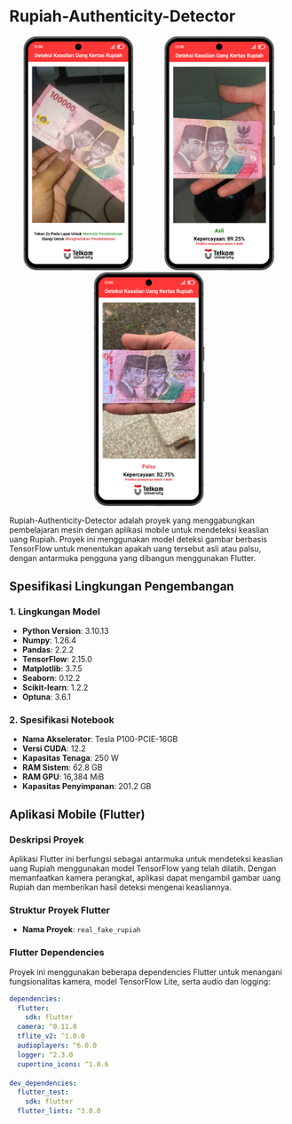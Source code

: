 # Rupiah-Authenticity-Detector

<p align="center">
  <img src="real_fake_rupiah/assets/images/Mockup%20Start%20App.png" alt="Screenshot 1" width="200" style="margin-right:50px"/>
  <img src="real_fake_rupiah/assets/images/Mockup%20Asli.png" alt="Screenshot 2" width="200 style="margin-right:50px""/>
  <img src="real_fake_rupiah/assets/images/Mockup%20Palsu.png" alt="Screenshot 3" width="200 style="margin-right:50px""/>
</p>

Rupiah-Authenticity-Detector adalah proyek yang menggabungkan pembelajaran mesin dengan aplikasi mobile untuk mendeteksi keaslian uang Rupiah. Proyek ini menggunakan model deteksi gambar berbasis TensorFlow untuk menentukan apakah uang tersebut asli atau palsu, dengan antarmuka pengguna yang dibangun menggunakan Flutter.

## Spesifikasi Lingkungan Pengembangan

### 1. Lingkungan Model
- **Python Version**: 3.10.13
- **Numpy**: 1.26.4
- **Pandas**: 2.2.2
- **TensorFlow**: 2.15.0
- **Matplotlib**: 3.7.5
- **Seaborn**: 0.12.2
- **Scikit-learn**: 1.2.2
- **Optuna**: 3.6.1

### 2. Spesifikasi Notebook
- **Nama Akselerator**: Tesla P100-PCIE-16GB
- **Versi CUDA**: 12.2
- **Kapasitas Tenaga**: 250 W
- **RAM Sistem**: 62.8 GB
- **RAM GPU**: 16,384 MiB
- **Kapasitas Penyimpanan**: 201.2 GB

## Aplikasi Mobile (Flutter)

### Deskripsi Proyek
Aplikasi Flutter ini berfungsi sebagai antarmuka untuk mendeteksi keaslian uang Rupiah menggunakan model TensorFlow yang telah dilatih. Dengan memanfaatkan kamera perangkat, aplikasi dapat mengambil gambar uang Rupiah dan memberikan hasil deteksi mengenai keasliannya.

### Struktur Proyek Flutter
- **Nama Proyek**: `real_fake_rupiah`

### Flutter Dependencies
Proyek ini menggunakan beberapa dependencies Flutter untuk menangani fungsionalitas kamera, model TensorFlow Lite, serta audio dan logging:

```yaml
dependencies:
  flutter:
    sdk: flutter
  camera: ^0.11.0
  tflite_v2: ^1.0.0
  audioplayers: ^6.0.0
  logger: ^2.3.0
  cupertino_icons: ^1.0.6

dev_dependencies:
  flutter_test:
    sdk: flutter
  flutter_lints: ^3.0.0
